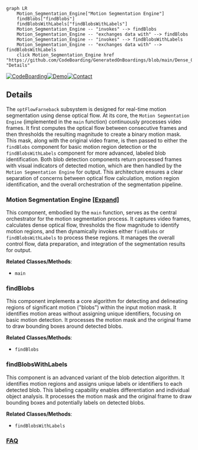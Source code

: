 ```mermaid
graph LR
    Motion_Segmentation_Engine["Motion Segmentation Engine"]
    findBlobs["findBlobs"]
    findBlobsWithLabels["findBlobsWithLabels"]
    Motion_Segmentation_Engine -- "invokes" --> findBlobs
    Motion_Segmentation_Engine -- "exchanges data with" --> findBlobs
    Motion_Segmentation_Engine -- "invokes" --> findBlobsWithLabels
    Motion_Segmentation_Engine -- "exchanges data with" --> findBlobsWithLabels
    click Motion_Segmentation_Engine href "https://github.com/CodeBoarding/GeneratedOnBoardings/blob/main/Dense_OpticalFlow_and_CNN_based_Motion_Segmentation_and_Object_Recognition/Motion_Segmentation_Engine.md" "Details"
```

[![CodeBoarding](https://img.shields.io/badge/Generated%20by-CodeBoarding-9cf?style=flat-square)](https://github.com/CodeBoarding/GeneratedOnBoardings)[![Demo](https://img.shields.io/badge/Try%20our-Demo-blue?style=flat-square)](https://www.codeboarding.org/demo)[![Contact](https://img.shields.io/badge/Contact%20us%20-%20contact@codeboarding.org-lightgrey?style=flat-square)](mailto:contact@codeboarding.org)

## Details

The `optFlowFarneback` subsystem is designed for real-time motion segmentation using dense optical flow. At its core, the `Motion Segmentation Engine` (implemented in the `main` function) continuously processes video frames. It first computes the optical flow between consecutive frames and then thresholds the resulting magnitude to create a binary motion mask. This mask, along with the original video frame, is then passed to either the `findBlobs` component for basic motion region detection or the `findBlobsWithLabels` component for more advanced, labeled blob identification. Both blob detection components return processed frames with visual indicators of detected motion, which are then handled by the `Motion Segmentation Engine` for output. This architecture ensures a clear separation of concerns between optical flow calculation, motion region identification, and the overall orchestration of the segmentation pipeline.

### Motion Segmentation Engine [[Expand]](./Motion_Segmentation_Engine.md)
This component, embodied by the `main` function, serves as the central orchestrator for the motion segmentation process. It captures video frames, calculates dense optical flow, thresholds the flow magnitude to identify motion regions, and then dynamically invokes either `findBlobs` or `findBlobsWithLabels` to process these regions. It manages the overall control flow, data preparation, and integration of the segmentation results for output.


**Related Classes/Methods**:

- `main`


### findBlobs
This component implements a core algorithm for detecting and delineating regions of significant motion ("blobs") within the input motion mask. It identifies motion areas without assigning unique identifiers, focusing on basic motion detection. It processes the motion mask and the original frame to draw bounding boxes around detected blobs.


**Related Classes/Methods**:

- `findBlobs`


### findBlobsWithLabels
This component is an advanced variant of the blob detection algorithm. It identifies motion regions and assigns unique labels or identifiers to each detected blob. This labeling capability enables differentiation and individual object analysis. It processes the motion mask and the original frame to draw bounding boxes and potentially labels on detected blobs.


**Related Classes/Methods**:

- `findBlobsWithLabels`




### [FAQ](https://github.com/CodeBoarding/GeneratedOnBoardings/tree/main?tab=readme-ov-file#faq)